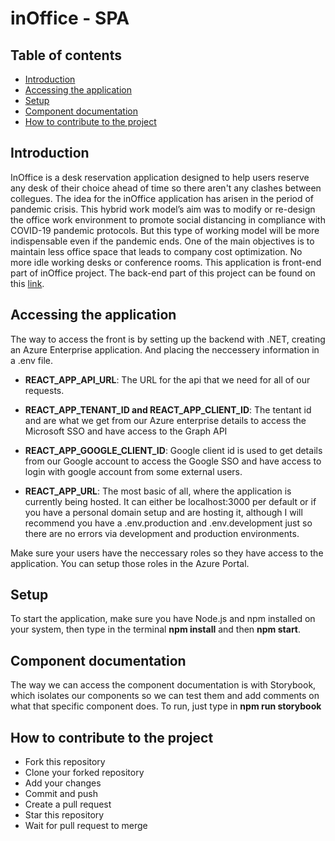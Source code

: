 # inOffice - SPA

## Table of contents

- [Introduction](#introduction)
- [Accessing the application](#accessing-the-application)
- [Setup](#setup)
- [Component documentation](#component-documentation)
- [How to contribute to the project](#how-to-contribute-to-the-project)

## Introduction

InOffice is a desk reservation application designed to help users reserve any desk of their choice ahead of time so there aren't any clashes between collegues. The idea for the inOffice application has arisen in the period of pandemic crisis. This hybrid work model’s aim was to modify or re-design the office work environment to promote social distancing in compliance with COVID-19 pandemic protocols. But this type of working model will be more indispensable even if the pandemic ends. One of the main objectives is to maintain less office space that leads to company cost optimization. No more idle working desks or conference rooms.
This application is front-end part of inOffice project. The back-end part of this project can be found on this [link](https://dev.azure.com/ITLabs-LLC/Internship%202022/_git/inOffice%20-%20.NET).

## Accessing the application

The way to access the front is by setting up the backend with .NET, creating an Azure Enterprise application. And placing the neccessery information in a .env file.

- **REACT_APP_API_URL**: The URL for the api that we need for all of our requests.

- **REACT_APP_TENANT_ID and REACT_APP_CLIENT_ID**: The tentant id and are what we get from our Azure enterprise details to access the Microsoft SSO and have access to the Graph API

- **REACT_APP_GOOGLE_CLIENT_ID**: Google client id is used to get details from our Google account to access the Google SSO and have access to login with google account from some external users.

- **REACT_APP_URL**: The most basic of all, where the application is currently being hosted. It can either be localhost:3000 per default or if you have a personal domain setup and are hosting it, although I will recommend you have a .env.production and .env.development just so there are no errors via development and production environments.

Make sure your users have the neccessary roles so they have access to the application. You can setup those roles in the Azure Portal.

## Setup

To start the application, make sure you have Node.js and npm installed on your system, then type in the terminal **npm install** and then **npm start**.

## Component documentation

The way we can access the component documentation is with Storybook, which isolates our components so we can test them and add comments on what that specific component does. To run, just type in **npm run storybook**

## How to contribute to the project

- Fork this repository
- Clone your forked repository
- Add your changes
- Commit and push
- Create a pull request
- Star this repository
- Wait for pull request to merge
